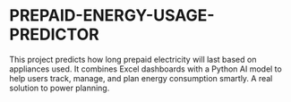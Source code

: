 # PREPAID-ENERGY-USAGE-PREDICTOR
This project predicts how long prepaid electricity will last based on appliances used. It combines Excel dashboards with a Python AI model to help users track, manage, and plan energy consumption smartly. A real solution to power planning.
